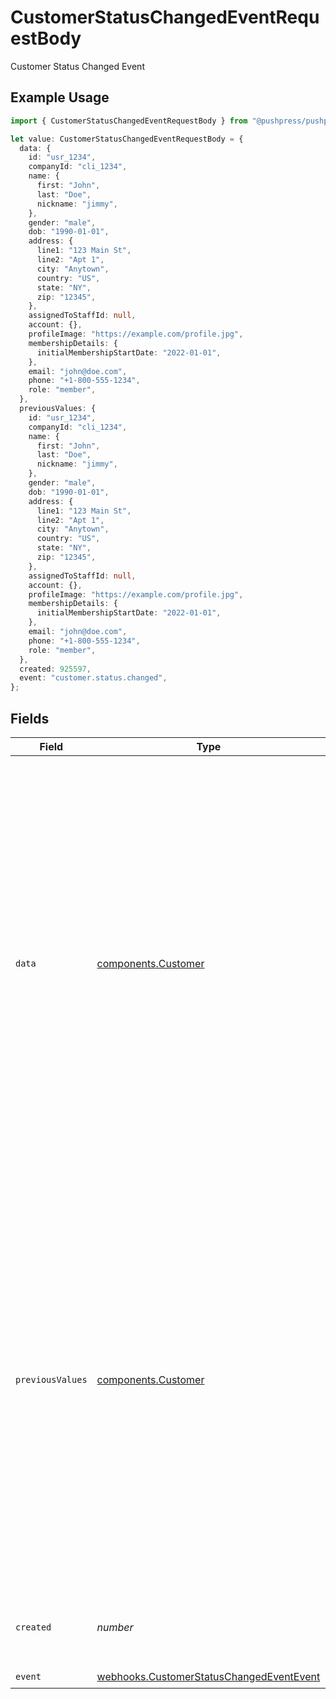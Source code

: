 # CustomerStatusChangedEventRequestBody

Customer Status Changed Event

## Example Usage

```typescript
import { CustomerStatusChangedEventRequestBody } from "@pushpress/pushpress/models/webhooks";

let value: CustomerStatusChangedEventRequestBody = {
  data: {
    id: "usr_1234",
    companyId: "cli_1234",
    name: {
      first: "John",
      last: "Doe",
      nickname: "jimmy",
    },
    gender: "male",
    dob: "1990-01-01",
    address: {
      line1: "123 Main St",
      line2: "Apt 1",
      city: "Anytown",
      country: "US",
      state: "NY",
      zip: "12345",
    },
    assignedToStaffId: null,
    account: {},
    profileImage: "https://example.com/profile.jpg",
    membershipDetails: {
      initialMembershipStartDate: "2022-01-01",
    },
    email: "john@doe.com",
    phone: "+1-800-555-1234",
    role: "member",
  },
  previousValues: {
    id: "usr_1234",
    companyId: "cli_1234",
    name: {
      first: "John",
      last: "Doe",
      nickname: "jimmy",
    },
    gender: "male",
    dob: "1990-01-01",
    address: {
      line1: "123 Main St",
      line2: "Apt 1",
      city: "Anytown",
      country: "US",
      state: "NY",
      zip: "12345",
    },
    assignedToStaffId: null,
    account: {},
    profileImage: "https://example.com/profile.jpg",
    membershipDetails: {
      initialMembershipStartDate: "2022-01-01",
    },
    email: "john@doe.com",
    phone: "+1-800-555-1234",
    role: "member",
  },
  created: 925597,
  event: "customer.status.changed",
};
```

## Fields

| Field                                                                                                                                                                                                                                                                                                                                                                                                                                                                                                                                         | Type                                                                                                                                                                                                                                                                                                                                                                                                                                                                                                                                          | Required                                                                                                                                                                                                                                                                                                                                                                                                                                                                                                                                      | Description                                                                                                                                                                                                                                                                                                                                                                                                                                                                                                                                   | Example                                                                                                                                                                                                                                                                                                                                                                                                                                                                                                                                       |
| --------------------------------------------------------------------------------------------------------------------------------------------------------------------------------------------------------------------------------------------------------------------------------------------------------------------------------------------------------------------------------------------------------------------------------------------------------------------------------------------------------------------------------------------- | --------------------------------------------------------------------------------------------------------------------------------------------------------------------------------------------------------------------------------------------------------------------------------------------------------------------------------------------------------------------------------------------------------------------------------------------------------------------------------------------------------------------------------------------- | --------------------------------------------------------------------------------------------------------------------------------------------------------------------------------------------------------------------------------------------------------------------------------------------------------------------------------------------------------------------------------------------------------------------------------------------------------------------------------------------------------------------------------------------- | --------------------------------------------------------------------------------------------------------------------------------------------------------------------------------------------------------------------------------------------------------------------------------------------------------------------------------------------------------------------------------------------------------------------------------------------------------------------------------------------------------------------------------------------- | --------------------------------------------------------------------------------------------------------------------------------------------------------------------------------------------------------------------------------------------------------------------------------------------------------------------------------------------------------------------------------------------------------------------------------------------------------------------------------------------------------------------------------------------- |
| `data`                                                                                                                                                                                                                                                                                                                                                                                                                                                                                                                                        | [components.Customer](../../models/components/customer.md)                                                                                                                                                                                                                                                                                                                                                                                                                                                                                    | :heavy_check_mark:                                                                                                                                                                                                                                                                                                                                                                                                                                                                                                                            | Schema representing a customer, former customer, or lead served by the company                                                                                                                                                                                                                                                                                                                                                                                                                                                                | {<br/>"id": "usr_1234",<br/>"companyId": "cli_1234",<br/>"name": {<br/>"first": "John",<br/>"last": "Doe",<br/>"nickname": "jimmy"<br/>},<br/>"dob": "1990-01-01",<br/>"gender": "male",<br/>"membershipDetails": {<br/>"initialMembershipStartDate": "2022-01-01"<br/>},<br/>"address": {<br/>"line1": "123 Main St",<br/>"line2": "Apt 1",<br/>"city": "Anytown",<br/>"state": "NY",<br/>"zip": "12345",<br/>"country": "US"<br/>},<br/>"email": "john@doe.com",<br/>"account": {<br/>"type": "primary"<br/>},<br/>"assignedToStaffId": null,<br/>"profileImage": "https://example.com/profile.jpg",<br/>"phone": "+1-800-555-1234",<br/>"role": "member"<br/>} |
| `previousValues`                                                                                                                                                                                                                                                                                                                                                                                                                                                                                                                              | [components.Customer](../../models/components/customer.md)                                                                                                                                                                                                                                                                                                                                                                                                                                                                                    | :heavy_minus_sign:                                                                                                                                                                                                                                                                                                                                                                                                                                                                                                                            | Schema representing a customer, former customer, or lead served by the company                                                                                                                                                                                                                                                                                                                                                                                                                                                                | {<br/>"id": "usr_1234",<br/>"companyId": "cli_1234",<br/>"name": {<br/>"first": "John",<br/>"last": "Doe",<br/>"nickname": "jimmy"<br/>},<br/>"dob": "1990-01-01",<br/>"gender": "male",<br/>"membershipDetails": {<br/>"initialMembershipStartDate": "2022-01-01"<br/>},<br/>"address": {<br/>"line1": "123 Main St",<br/>"line2": "Apt 1",<br/>"city": "Anytown",<br/>"state": "NY",<br/>"zip": "12345",<br/>"country": "US"<br/>},<br/>"email": "john@doe.com",<br/>"account": {<br/>"type": "primary"<br/>},<br/>"assignedToStaffId": null,<br/>"profileImage": "https://example.com/profile.jpg",<br/>"phone": "+1-800-555-1234",<br/>"role": "member"<br/>} |
| `created`                                                                                                                                                                                                                                                                                                                                                                                                                                                                                                                                     | *number*                                                                                                                                                                                                                                                                                                                                                                                                                                                                                                                                      | :heavy_check_mark:                                                                                                                                                                                                                                                                                                                                                                                                                                                                                                                            | Unix timestamp representing when the event was created                                                                                                                                                                                                                                                                                                                                                                                                                                                                                        |                                                                                                                                                                                                                                                                                                                                                                                                                                                                                                                                               |
| `event`                                                                                                                                                                                                                                                                                                                                                                                                                                                                                                                                       | [webhooks.CustomerStatusChangedEventEvent](../../models/webhooks/customerstatuschangedeventevent.md)                                                                                                                                                                                                                                                                                                                                                                                                                                          | :heavy_check_mark:                                                                                                                                                                                                                                                                                                                                                                                                                                                                                                                            | N/A                                                                                                                                                                                                                                                                                                                                                                                                                                                                                                                                           |                                                                                                                                                                                                                                                                                                                                                                                                                                                                                                                                               |
